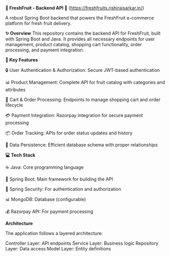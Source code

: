 **🍎 FreshFruit - Backend API 🍓** (https://freshfruits.rishirajsarkar.in/)

A robust Spring Boot backend that powers the FreshFruit e-commerce platform for fresh fruit delivery.


**✨ Overview**
This repository contains the backend API for FreshFruit, built with Spring Boot and Java. It provides all necessary endpoints for user management, product catalog, shopping cart functionality, order processing, and payment integration.




**🚀 Key Features**

🔒 User Authentication & Authorization: Secure JWT-based authentication

📊 Product Management: Complete API for fruit catalog with categories and attributes

🛒 Cart & Order Processing: Endpoints to manage shopping cart and order lifecycle

💳 Payment Integration: Razorpay integration for secure payment processing

📦 Order Tracking: APIs for order status updates and history

🔄 Data Persistence: Efficient database schema with proper relationships



**💻 Tech Stack**

☕ Java: Core programming language

🍃 Spring Boot: Main framework for building the API

🔐 Spring Security: For authentication and authorization

📊 MongoDB: Database (configurable)

💰 Razorpay API: For payment processing



**Architecture**

The application follows a layered architecture:

Controller Layer: API endpoints
Service Layer: Business logic
Repository Layer: Data access
Model Layer: Entity definitions
